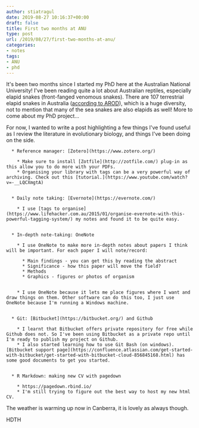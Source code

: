 ```yaml
---
author: stiatragul
date: 2019-08-27 10:16:37+00:00
draft: false
title: First two months at ANU
type: post
url: /2019/08/27/first-two-months-at-anu/
categories:
- notes
tags:
- ANU
- phd
---
```




It's been two months since I started my PhD here at the Australian National University! I've been reading quite a lot about Australian reptiles, especially elapid snakes (front-fanged venomous snakes). There are 107 terrestrial elapid snakes in Australia ([according to AROD](http://www.arod.com.au/arod/reptilia/Squamata/Elapidae/)), which is a huge diversity, not to mention that many of the sea snakes are also elapids as well! More to come about my PhD project...

For now, I wanted to write a post highlighting a few things I've found useful as I review the literature in evolutionary biology, and things I've been doing on the side.



	  * Reference manager: [Zotero](https://www.zotero.org/)

	    * Make sure to install [Zotfile](http://zotfile.com/) plug-in as this allow you to do more with your PDFs.
	    * Organising your library with tags can be a very powerful way of archiving. Check out this [tutorial.](https://www.youtube.com/watch?v=-__LQCXmgtA)


	  * Daily note taking: [Evernote](https://evernote.com/)

	    * I use [tags to organise](https://www.lifehacker.com.au/2015/01/organise-evernote-with-this-powerful-tagging-system/) my notes and found it to be quite easy.


	  * In-depth note-taking: OneNote

	    * I use OneNote to make more in-depth notes about papers I think will be important. For each paper I will note/record:

	      * Main findings - you can get this by reading the abstract
	      * Significance - how this paper will move the field?
	      * Methods
	      * Graphics - figures or photos of organism


	    * I use OneNote because it lets me place figures where I want and draw things on them. Other software can do this too, I just use OneNote because I'm running a Windows machine.


	  * Git: [Bitbucket](https://bitbucket.org/) and Github

	    * I learnt that Bitbucket offers private repository for free while Github does not. So I've been using Bitbucket as a private repo until I'm ready to publish my project on Github.
	    * I also started learning how to use Git Bash (on windows). [Bitbucket support page](https://confluence.atlassian.com/get-started-with-bitbucket/get-started-with-bitbucket-cloud-856845168.html) has some good documents to get you started.


	  * R Markdown: making new CV with pagedown

	    * https://pagedown.rbind.io/
	    * I'm still trying to figure out the best way to host my new html CV.



The weather is warming up now in Canberra, it is lovely as always though.

HDTH
